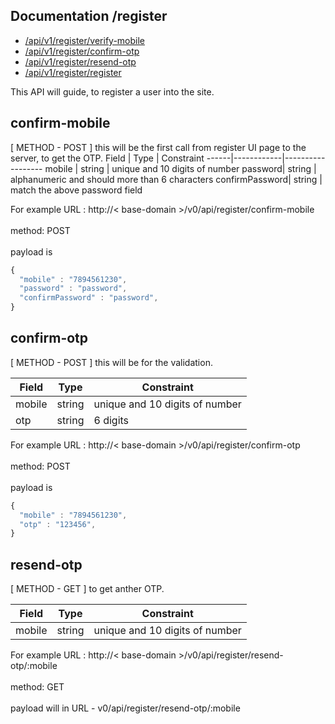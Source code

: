 ## Documentation /register
* [/api/v1/register/verify-mobile](#verify-mobile)
* [/api/v1/register/confirm-otp](#confirm-otp)
* [/api/v1/register/resend-otp](#resend-otp)
* [/api/v1/register/register](#register)
 
 This API will guide, to register a user into the site.

## confirm-mobile
[ METHOD - POST ]
this will be the first call from register UI page to the server, to get the OTP.
Field | Type | Constraint
------|------------|------------------
mobile | string | unique and 10 digits of number
password| string | alphanumeric and should more than 6 characters
confirmPassword| string | match the above password field

For example
URL :  http://< base-domain >/v0/api/register/confirm-mobile \
 \
method: POST \
 \
payload is

```javascript
{
  "mobile" : "7894561230",
  "password" : "password",
  "confirmPassword" : "password",
}
```

## confirm-otp
[ METHOD - POST ]
this will be for the validation.

Field | Type | Constraint
------|------------|------------------
mobile | string | unique and 10 digits of number
otp| string | 6 digits


For example
URL :  http://< base-domain >/v0/api/register/confirm-otp \
 \
method: POST \
 \
payload is

```javascript
{
  "mobile" : "7894561230",
  "otp" : "123456",
}
```
## resend-otp
[ METHOD - GET ]
to get anther OTP.

Field | Type | Constraint
------|------------|------------------
mobile | string | unique and 10 digits of number


For example
URL :  http://< base-domain >/v0/api/register/resend-otp/:mobile \
 \
method: GET \
 \
payload will in URL - v0/api/register/resend-otp/:mobile 
